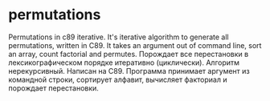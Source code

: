 # permutations
Permutations in c89 iterative. It's iterative algorithm to generate all permutations, written in C89. It takes an argument out of command line, sort an array, count factorial and permutes.
Порождает все перестановки в лексикографическом порядке итеративно (циклически).
Алгоритм нерекурсивный. Написан на С89. Программа принимает аргумент из командной строки, сортирует алфавит, вычисляет факториал и порождает перестановки. 

